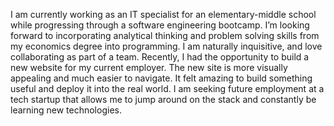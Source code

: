 I am currently working as an IT specialist for an elementary-middle school while progressing through a software engineering bootcamp. I’m looking forward to incorporating analytical thinking and problem solving skills from my economics degree into programming. I am naturally inquisitive, and love collaborating as part of a team. Recently, I had the opportunity to build a new website for my current employer. The new site is more visually appealing and much easier to navigate. It felt amazing to build something useful and deploy it into the real world. I am seeking future employment at a tech startup that allows me to jump around on the stack and constantly be learning new technologies.
